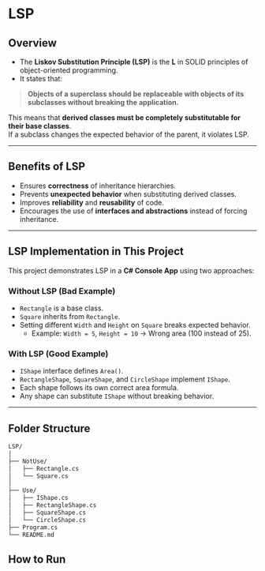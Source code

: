 ﻿# LSP

## Overview
- The **Liskov Substitution Principle (LSP)** is the **L** in SOLID principles of object-oriented programming.  
- It states that:  
> **Objects of a superclass should be replaceable with objects of its subclasses without breaking the application.**

This means that **derived classes must be completely substitutable for their base classes**.  
If a subclass changes the expected behavior of the parent, it violates LSP.

---

## Benefits of LSP
- Ensures **correctness** of inheritance hierarchies.  
- Prevents **unexpected behavior** when substituting derived classes.  
- Improves **reliability** and **reusability** of code.  
- Encourages the use of **interfaces and abstractions** instead of forcing inheritance.  

---

## LSP Implementation in This Project

This project demonstrates LSP in a **C# Console App** using two approaches:

###  Without LSP (Bad Example)
- `Rectangle` is a base class.  
- `Square` inherits from `Rectangle`.  
- Setting different `Width` and `Height` on `Square` breaks expected behavior.  
  - Example: `Width = 5`, `Height = 10` → Wrong area (100 instead of 25).  

###  With LSP (Good Example)
- `IShape` interface defines `Area()`.  
- `RectangleShape`, `SquareShape`, and `CircleShape` implement `IShape`.  
- Each shape follows its own correct area formula.  
- Any shape can substitute `IShape` without breaking behavior.  

---

## Folder Structure

```bash
LSP/
│
├── NotUse/
│   ├── Rectangle.cs
│   └── Square.cs
│
├── Use/
│   ├── IShape.cs
│   ├── RectangleShape.cs
│   ├── SquareShape.cs
│   └── CircleShape.cs
├── Program.cs
└── README.md

```

## How to Run

